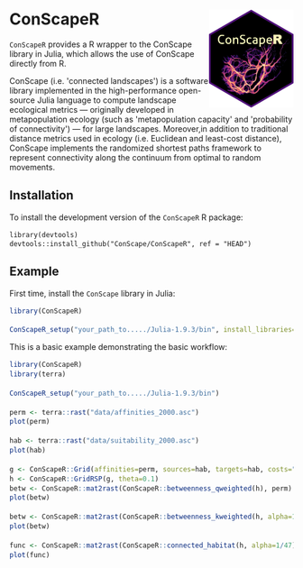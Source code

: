 
# ConScapeR <img src="man/figures/ConScapeR_hex_logo.png" align="right" alt="" width="150" />

<!-- badges: start -->
<!-- badges: end -->

`ConScapeR` provides a R wrapper to the ConScape library in Julia, which allows the use of ConScape directly from R.

ConScape (i.e. 'connected landscapes') is a software library implemented in the high-performance open-source Julia language to compute landscape ecological metrics — originally developed in metapopulation ecology (such as 'metapopulation capacity' and 'probability of connectivity') — for large landscapes. Moreover,in addition to traditional distance metrics used in ecology (i.e. Euclidean and least-cost distance), ConScape implements the randomized shortest paths framework to represent connectivity along the continuum from optimal to random movements.


## Installation

To install the development version of the `ConScapeR` R package:

```
library(devtools)
devtools::install_github("ConScape/ConScapeR", ref = "HEAD")
```

## Example

First time, install the `ConScape` library in Julia:

``` r
library(ConScapeR)

ConScapeR_setup("your_path_to...../Julia-1.9.3/bin", install_libraries=TRUE)
```

This is a basic example demonstrating the basic workflow:

``` r
library(ConScapeR)
library(terra)

ConScapeR_setup("your_path_to...../Julia-1.9.3/bin")

perm <- terra::rast("data/affinities_2000.asc")
plot(perm)

hab <- terra::rast("data/suitability_2000.asc")
plot(hab)

g <- ConScapeR::Grid(affinities=perm, sources=hab, targets=hab, costs="x -> -log(x)")
h <- ConScapeR::GridRSP(g, theta=0.1)
betw <- ConScapeR::mat2rast(ConScapeR::betweenness_qweighted(h), perm)
plot(betw)

betw <- ConScapeR::mat2rast(ConScapeR::betweenness_kweighted(h, alpha=1/47), perm)
plot(betw)

func <- ConScapeR::mat2rast(ConScapeR::connected_habitat(h, alpha=1/47), perm)
plot(func)
```


